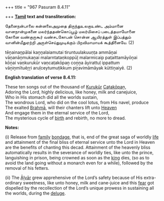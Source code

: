 +++
title = "967 Pasuram 8.4.11"

+++
**[Tamil](/definition/tamil#history "show Tamil definitions") text and transliteration:**

தேனைநன்பாலை கன்னலைஅமுதை திருந்துஉலகுஉண்ட அம்மானை  
வானநான்முகனை மலர்ந்ததண்கொப்பூழ் மலர்மிசைப் படைத்தமாயோனை  
கோனை வண்குருகூர் வண்சடகோபன் சொன்ன ஆயிரத்துள் இப்பத்தும்  
வானின்மீதுஏற்றி அருள்செய்துமுடிக்கும் பிறவிமாமாயக் கூத்தினையே. (2)

tēṉainaṉpālai kaṉṉalaiamutai tiruntuulakuuṇṭa ammāṉai  
vāṉanāṉmukaṉai malarntataṇkoppūḻ malarmicaip paṭaittamāyōṉai  
kōṉai vaṇkurukūr vaṇcaṭakōpaṉ coṉṉa āyirattuḷ ippattum  
vāṉiṉmītuēṟṟi aruḷceytumuṭikkum piṟavimāmāyak kūttiṉaiyē. (2)

**English translation of verse 8.4.11:**

These ten songs out of the thousand of [Kurukūr](/definition/kurukur#vaishnavism "show Kurukūr definitions") [Caṭakōpaṉ](/definition/catakopan#vaishnavism "show Caṭakōpaṉ definitions"),  
Adoring the Lord, highly delicious, like honey, milk and canejuice,  
Who in His stomach did all the worlds sustain,  
The wondrous Lord, who did on the cool lotus, from His navel, produce  
The exalted [Brahmā](/definition/brahma#vaishnavism "show Brahmā definitions"), will their chanters lift unto [Heaven](/definition/heaven#history "show Heaven definitions")  
And engage them in the eternal service of the Lord,  
The mysterious cycle of [birth](/definition/birth#history "show birth definitions") and rebirth, no more to dread.

**Notes:**

\(i\) Release from [family](/definition/family#history "show family definitions") [bondage](/definition/bondage#history "show bondage definitions"), that is, end of the great saga of worldly [life](/definition/life#history "show life definitions") and attainment of the final bliss of eternal service unto the Lord in Heaven are the benefits of chanting this decad. Attainment of the heavenly bliss automatically results in the severance of worldly ties, like unto the prince, languishing in prison, being crowned as soon as the [king](/definition/king#history "show king definitions") dies, (so as to avoid the land going without a monarch even for a while), followed by the removal of his fetters.

\(ii\) The [Āḻvār](/definition/aḻvar#vaishnavism "show Āḻvār definitions") grew apprehensive of the Lord’s safety because of His extra-ordinary sweetness, like unto honey, milk and cane-juice and this [fear](/definition/fear#history "show fear definitions") got dispelled by the recollection of the Lord’s unique prowess in sustaining all the worlds, during the [deluge](/definition/deluge#history "show deluge definitions").


